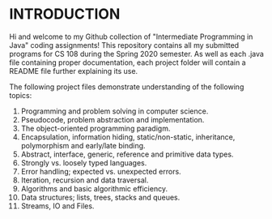 # INTRODUCTION

Hi and welcome to my Github collection of "Intermediate Programming in Java" coding assignments! This repository contains all my submitted programs for CS 108 during the Spring 2020 semester. As well as each .java file containing proper documentation, each project folder will contain a README file further explaining its use.

The following project files demonstrate understanding of the following topics:

  1. Programming and problem solving in computer science.
  2. Pseudocode, problem abstraction and implementation.
  3. The object-oriented programming paradigm.
  4. Encapsulation, information hiding, static/non-static, inheritance, polymorphism and early/late binding.
  5. Abstract, interface, generic, reference and primitive data types.
  6. Strongly vs. loosely typed languages.
  7. Error handling; expected vs. unexpected errors.
  8. Iteration, recursion and data traversal.
  9. Algorithms and basic algorithmic efficiency.
  10. Data structures; lists, trees, stacks and queues.
  11. Streams, IO and Files.
